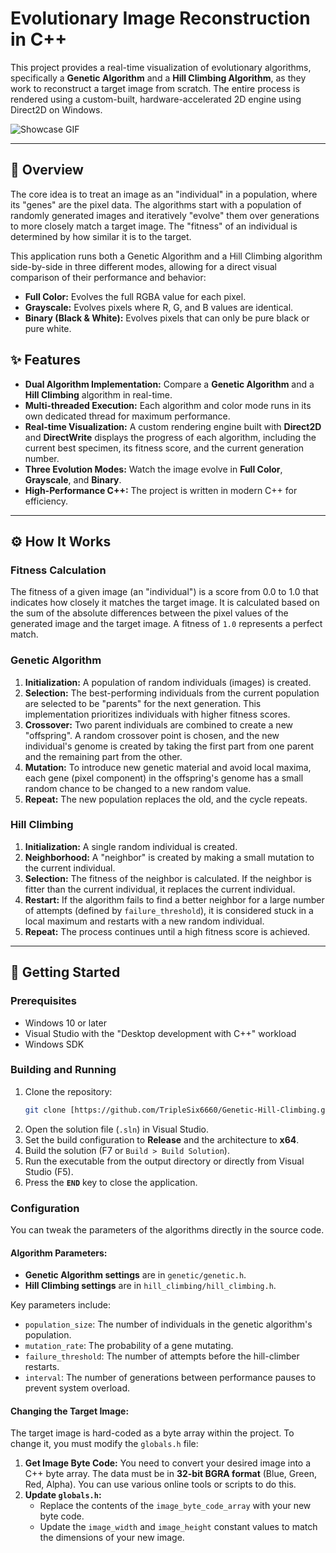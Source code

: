 # Evolutionary Image Reconstruction in C++

This project provides a real-time visualization of evolutionary algorithms, specifically a **Genetic Algorithm** and a **Hill Climbing Algorithm**, as they work to reconstruct a target image from scratch. The entire process is rendered using a custom-built, hardware-accelerated 2D engine using Direct2D on Windows.

![Showcase GIF](./GA&HC.gif)

---

## 📜 Overview

The core idea is to treat an image as an "individual" in a population, where its "genes" are the pixel data. The algorithms start with a population of randomly generated images and iteratively "evolve" them over generations to more closely match a target image. The "fitness" of an individual is determined by how similar it is to the target.

This application runs both a Genetic Algorithm and a Hill Climbing algorithm side-by-side in three different modes, allowing for a direct visual comparison of their performance and behavior:
* **Full Color:** Evolves the full RGBA value for each pixel.
* **Grayscale:** Evolves pixels where R, G, and B values are identical.
* **Binary (Black & White):** Evolves pixels that can only be pure black or pure white.

## ✨ Features

- **Dual Algorithm Implementation:** Compare a **Genetic Algorithm** and a **Hill Climbing** algorithm in real-time.
- **Multi-threaded Execution:** Each algorithm and color mode runs in its own dedicated thread for maximum performance.
- **Real-time Visualization:** A custom rendering engine built with **Direct2D** and **DirectWrite** displays the progress of each algorithm, including the current best specimen, its fitness score, and the current generation number.
- **Three Evolution Modes:** Watch the image evolve in **Full Color**, **Grayscale**, and **Binary**.
- **High-Performance C++:** The project is written in modern C++ for efficiency.

---

## ⚙️ How It Works

### Fitness Calculation
The fitness of a given image (an "individual") is a score from 0.0 to 1.0 that indicates how closely it matches the target image. It is calculated based on the sum of the absolute differences between the pixel values of the generated image and the target image. A fitness of `1.0` represents a perfect match.

### Genetic Algorithm
1.  **Initialization:** A population of random individuals (images) is created.
2.  **Selection:** The best-performing individuals from the current population are selected to be "parents" for the next generation. This implementation prioritizes individuals with higher fitness scores.
3.  **Crossover:** Two parent individuals are combined to create a new "offspring". A random crossover point is chosen, and the new individual's genome is created by taking the first part from one parent and the remaining part from the other.
4.  **Mutation:** To introduce new genetic material and avoid local maxima, each gene (pixel component) in the offspring's genome has a small random chance to be changed to a new random value.
5.  **Repeat:** The new population replaces the old, and the cycle repeats.

### Hill Climbing
1.  **Initialization:** A single random individual is created.
2.  **Neighborhood:** A "neighbor" is created by making a small mutation to the current individual.
3.  **Selection:** The fitness of the neighbor is calculated. If the neighbor is fitter than the current individual, it replaces the current individual.
4.  **Restart:** If the algorithm fails to find a better neighbor for a large number of attempts (defined by `failure_threshold`), it is considered stuck in a local maximum and restarts with a new random individual.
5.  **Repeat:** The process continues until a high fitness score is achieved.

---

## 🚀 Getting Started

### Prerequisites
- Windows 10 or later
- Visual Studio with the "Desktop development with C++" workload
- Windows SDK

### Building and Running
1.  Clone the repository:
    ```bash
    git clone [https://github.com/TripleSix6660/Genetic-Hill-Climbing.git)
    ```
2.  Open the solution file (`.sln`) in Visual Studio.
3.  Set the build configuration to **Release** and the architecture to **x64**.
4.  Build the solution (F7 or `Build > Build Solution`).
5.  Run the executable from the output directory or directly from Visual Studio (F5).
6.  Press the **`END`** key to close the application.

### Configuration
You can tweak the parameters of the algorithms directly in the source code.

#### Algorithm Parameters:
- **Genetic Algorithm settings** are in `genetic/genetic.h`.
- **Hill Climbing settings** are in `hill_climbing/hill_climbing.h`.

Key parameters include:
- `population_size`: The number of individuals in the genetic algorithm's population.
- `mutation_rate`: The probability of a gene mutating.
- `failure_threshold`: The number of attempts before the hill-climber restarts.
- `interval`: The number of generations between performance pauses to prevent system overload.

#### Changing the Target Image:
The target image is hard-coded as a byte array within the project. To change it, you must modify the `globals.h` file:

1.  **Get Image Byte Code:** You need to convert your desired image into a C++ byte array. The data must be in **32-bit BGRA format** (Blue, Green, Red, Alpha). You can use various online tools or scripts to do this.
2.  **Update `globals.h`:**
    -   Replace the contents of the `image_byte_code_array` with your new byte code.
    -   Update the `image_width` and `image_height` constant values to match the dimensions of your new image.

